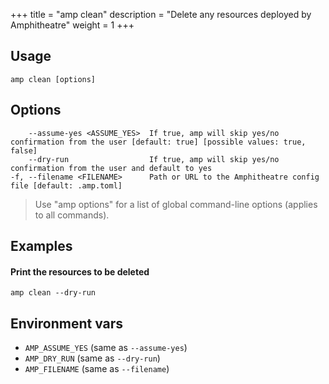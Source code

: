 +++
title = "amp clean"
description = "Delete any resources deployed by Amphitheatre"
weight = 1
+++

## Usage
```
amp clean [options]
```

## Options
```
    --assume-yes <ASSUME_YES>  If true, amp will skip yes/no confirmation from the user [default: true] [possible values: true, false]
    --dry-run                  If true, amp will skip yes/no confirmation from the user and default to yes
-f, --filename <FILENAME>      Path or URL to the Amphitheatre config file [default: .amp.toml]
```

> Use "amp options" for a list of global command-line options (applies to all commands).

## Examples

#### Print the resources to be deleted
```
amp clean --dry-run
```

## Environment vars

* `AMP_ASSUME_YES` (same as `--assume-yes`)
* `AMP_DRY_RUN` (same as `--dry-run`)
* `AMP_FILENAME` (same as `--filename`)
